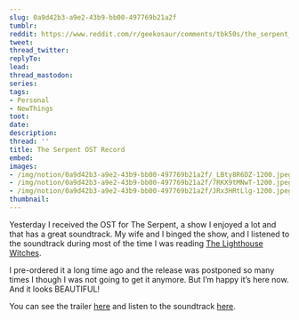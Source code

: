 ```yaml
---
slug: 0a9d42b3-a9e2-43b9-bb00-497769b21a2f
tumblr:
reddit: https://www.reddit.com/r/geekosaur/comments/tbk50s/the_serpent_ost_record/
tweet:
thread_twitter:
replyTo:
lead:
thread_mastodon:
series:
tags:
- Personal
- NewThings
toot:
date:
description:
thread: ''
title: The Serpent OST Record
embed:
images:
- /img/notion/0a9d42b3-a9e2-43b9-bb00-497769b21a2f/_LBty8R6DZ-1200.jpeg
- /img/notion/0a9d42b3-a9e2-43b9-bb00-497769b21a2f/7RKX9tMNwT-1200.jpeg
- /img/notion/0a9d42b3-a9e2-43b9-bb00-497769b21a2f/JRx3HRtLlg-1200.jpeg
thumbnail:
---
```


Yesterday I received the OST for The Serpent, a show I enjoyed a lot and that has a great soundtrack. My wife and I binged the show, and I listened to the soundtrack during most of the time I was reading [The Lighthouse Witches](https://geekosaur.com/post/the-lighthouse-witches-book-notes/).

I pre-ordered it a long time ago and the release was postponed so many times I though I was not going to get it anymore. But I’m happy it’s here now. And it looks BEAUTIFUL!

You can see the trailer [here](https://www.youtube.com/watch?v=TgB7rMuxY-s) and listen to the soundtrack [here](https://www.youtube.com/watch?v=ZgJeWP_vw8M&list=PLuF78wm0RiGZlDiRBcCa06LCQLBC4T938).